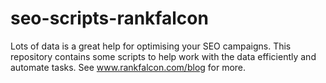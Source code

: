 # seo-scripts-rankfalcon
Lots of data is a great help for optimising your SEO campaigns. This repository contains some scripts to help work with the data efficiently and automate tasks. See www.rankfalcon.com/blog for more.
